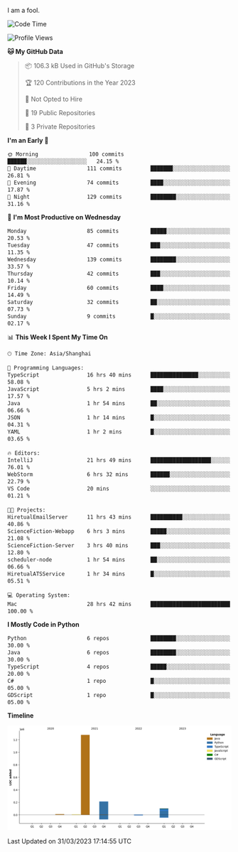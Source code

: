 I am a fool.

<!--START_SECTION:waka-->
![Code Time](http://img.shields.io/badge/Code%20Time-245%20hrs%2046%20mins-blue)

![Profile Views](http://img.shields.io/badge/Profile%20Views-1-blue)

**🐱 My GitHub Data** 

> 📦 106.3 kB Used in GitHub's Storage 
 > 
> 🏆 120 Contributions in the Year 2023
 > 
> 🚫 Not Opted to Hire
 > 
> 📜 19 Public Repositories 
 > 
> 🔑 3 Private Repositories 
 > 
**I'm an Early 🐤** 

```text
🌞 Morning                100 commits         ██████░░░░░░░░░░░░░░░░░░░   24.15 % 
🌆 Daytime                111 commits         ███████░░░░░░░░░░░░░░░░░░   26.81 % 
🌃 Evening                74 commits          ████░░░░░░░░░░░░░░░░░░░░░   17.87 % 
🌙 Night                  129 commits         ████████░░░░░░░░░░░░░░░░░   31.16 % 
```
📅 **I'm Most Productive on Wednesday** 

```text
Monday                   85 commits          █████░░░░░░░░░░░░░░░░░░░░   20.53 % 
Tuesday                  47 commits          ███░░░░░░░░░░░░░░░░░░░░░░   11.35 % 
Wednesday                139 commits         ████████░░░░░░░░░░░░░░░░░   33.57 % 
Thursday                 42 commits          ███░░░░░░░░░░░░░░░░░░░░░░   10.14 % 
Friday                   60 commits          ████░░░░░░░░░░░░░░░░░░░░░   14.49 % 
Saturday                 32 commits          ██░░░░░░░░░░░░░░░░░░░░░░░   07.73 % 
Sunday                   9 commits           █░░░░░░░░░░░░░░░░░░░░░░░░   02.17 % 
```


📊 **This Week I Spent My Time On** 

```text
🕑︎ Time Zone: Asia/Shanghai

💬 Programming Languages: 
TypeScript               16 hrs 40 mins      ███████████████░░░░░░░░░░   58.08 % 
JavaScript               5 hrs 2 mins        ████░░░░░░░░░░░░░░░░░░░░░   17.57 % 
Java                     1 hr 54 mins        ██░░░░░░░░░░░░░░░░░░░░░░░   06.66 % 
JSON                     1 hr 14 mins        █░░░░░░░░░░░░░░░░░░░░░░░░   04.31 % 
YAML                     1 hr 2 mins         █░░░░░░░░░░░░░░░░░░░░░░░░   03.65 % 

🔥 Editors: 
IntelliJ                 21 hrs 49 mins      ███████████████████░░░░░░   76.01 % 
WebStorm                 6 hrs 32 mins       ██████░░░░░░░░░░░░░░░░░░░   22.79 % 
VS Code                  20 mins             ░░░░░░░░░░░░░░░░░░░░░░░░░   01.21 % 

🐱‍💻 Projects: 
HiretualEmailServer      11 hrs 43 mins      ██████████░░░░░░░░░░░░░░░   40.86 % 
ScienceFiction-Webapp    6 hrs 3 mins        █████░░░░░░░░░░░░░░░░░░░░   21.08 % 
ScienceFiction-Server    3 hrs 40 mins       ███░░░░░░░░░░░░░░░░░░░░░░   12.80 % 
scheduler-node           1 hr 54 mins        ██░░░░░░░░░░░░░░░░░░░░░░░   06.66 % 
HiretualATSService       1 hr 34 mins        █░░░░░░░░░░░░░░░░░░░░░░░░   05.51 % 

💻 Operating System: 
Mac                      28 hrs 42 mins      █████████████████████████   100.00 % 
```

**I Mostly Code in Python** 

```text
Python                   6 repos             ████████░░░░░░░░░░░░░░░░░   30.00 % 
Java                     6 repos             ████████░░░░░░░░░░░░░░░░░   30.00 % 
TypeScript               4 repos             █████░░░░░░░░░░░░░░░░░░░░   20.00 % 
C#                       1 repo              █░░░░░░░░░░░░░░░░░░░░░░░░   05.00 % 
GDScript                 1 repo              █░░░░░░░░░░░░░░░░░░░░░░░░   05.00 % 
```



**Timeline**

![Lines of Code chart](https://raw.githubusercontent.com/VeejaLiu/VeejaLiu/master/assets/bar_graph.png)


 Last Updated on 31/03/2023 17:14:55 UTC
<!--END_SECTION:waka-->
